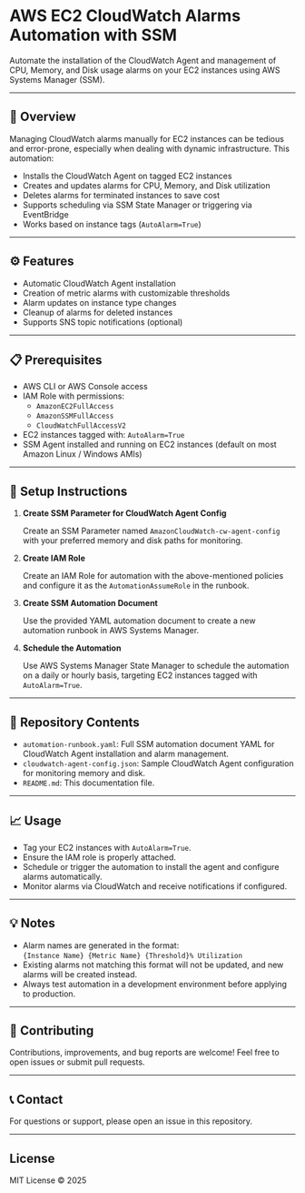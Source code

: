 # AWS EC2 CloudWatch Alarms Automation with SSM

Automate the installation of the CloudWatch Agent and management of CPU, Memory, and Disk usage alarms on your EC2 instances using AWS Systems Manager (SSM).

---

## 🚀 Overview

Managing CloudWatch alarms manually for EC2 instances can be tedious and error-prone, especially when dealing with dynamic infrastructure. This automation:

- Installs the CloudWatch Agent on tagged EC2 instances
- Creates and updates alarms for CPU, Memory, and Disk utilization
- Deletes alarms for terminated instances to save cost
- Supports scheduling via SSM State Manager or triggering via EventBridge
- Works based on instance tags (`AutoAlarm=True`)

---

## ⚙️ Features

- Automatic CloudWatch Agent installation
- Creation of metric alarms with customizable thresholds
- Alarm updates on instance type changes
- Cleanup of alarms for deleted instances
- Supports SNS topic notifications (optional)

---

## 📋 Prerequisites

- AWS CLI or AWS Console access
- IAM Role with permissions:
  - `AmazonEC2FullAccess`
  - `AmazonSSMFullAccess`
  - `CloudWatchFullAccessV2`
- EC2 instances tagged with: `AutoAlarm=True`
- SSM Agent installed and running on EC2 instances (default on most Amazon Linux / Windows AMIs)

---

## 🔧 Setup Instructions

1. **Create SSM Parameter for CloudWatch Agent Config**

   Create an SSM Parameter named `AmazonCloudWatch-cw-agent-config` with your preferred memory and disk paths for monitoring.

2. **Create IAM Role**

   Create an IAM Role for automation with the above-mentioned policies and configure it as the `AutomationAssumeRole` in the runbook.

3. **Create SSM Automation Document**

   Use the provided YAML automation document to create a new automation runbook in AWS Systems Manager.

4. **Schedule the Automation**

   Use AWS Systems Manager State Manager to schedule the automation on a daily or hourly basis, targeting EC2 instances tagged with `AutoAlarm=True`.

---

## 📂 Repository Contents

- `automation-runbook.yaml`: Full SSM automation document YAML for CloudWatch Agent installation and alarm management.
- `cloudwatch-agent-config.json`: Sample CloudWatch Agent configuration for monitoring memory and disk.
- `README.md`: This documentation file.

---

## 📈 Usage

- Tag your EC2 instances with `AutoAlarm=True`.
- Ensure the IAM role is properly attached.
- Schedule or trigger the automation to install the agent and configure alarms automatically.
- Monitor alarms via CloudWatch and receive notifications if configured.

---

## 💡 Notes

- Alarm names are generated in the format:  
  `{Instance Name} {Metric Name} {Threshold}% Utilization`
- Existing alarms not matching this format will not be updated, and new alarms will be created instead.
- Always test automation in a development environment before applying to production.

---

## 🙌 Contributing

Contributions, improvements, and bug reports are welcome! Feel free to open issues or submit pull requests.

---

## 📞 Contact

For questions or support, please open an issue in this repository.

---

## License

MIT License © 2025 

